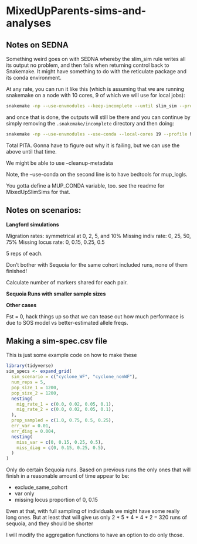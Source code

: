 
<!-- README.md is generated from README.Rmd. Please edit that file -->

# MixedUpParents-sims-and-analyses

## Notes on SEDNA

Something weird goes on with SEDNA whereby the slim_sim rule writes all
its output no problem, and then fails when returning control back to
Snakemake. It might have something to do with the reticulate package and
its conda environment.

At any rate, you can run it like this (which is assuming that we are
running snakemake on a node with 10 cores, 9 of which we will use for
local jobs):

``` sh
snakemake -np --use-envmodules --keep-incomplete --until slim_sim --profile hpcc-profiles/slurm/sedna
```

and once that is done, the outputs will still be there and you can
continue by simply removing the `.snakemake/incomplete` directory and
then doing:

``` sh
snakemake -np --use-envmodules --use-conda --local-cores 19 --profile hpcc-profiles/slurm/sedna
```

Total PITA. Gonna have to figure out why it is failing, but we can use
the above until that time.

We might be able to use –cleanup-metadata

Note, the –use-conda on the second line is to have bedtools for
mup_logls.

You gotta define a MUP_CONDA variable, too. see the readme for
MixedUpSlimSims for that.

## Notes on scenarios:

**Langford simulations**

Migration rates: symmetrical at 0, 2, 5, and 10% Missing indiv rate: 0,
25, 50, 75% Missing locus rate: 0, 0.15, 0.25, 0.5

5 reps of each.

Don’t bother with Sequoia for the same cohort included runs, none of
them finished!

Calculate number of markers shared for each pair.

**Sequoia Runs with smaller sample sizes**

**Other cases**

Fst = 0, hack things up so that we can tease out how much performace is
due to SOS model vs better-estimated allele freqs.

## Making a sim-spec.csv file

This is just some example code on how to make these

``` r
library(tidyverse)
sim_specs <- expand_grid(
  sim_scenario = c("cyclone_WF", "cyclone_nonWF"),
  num_reps = 5,
  pop_size_1 = 1200,
  pop_size_2 = 1200,
  nesting(
    mig_rate_1 = c(0.0, 0.02, 0.05, 0.1),
    mig_rate_2 = c(0.0, 0.02, 0.05, 0.1),
  ),
  prop_sampled = c(1.0, 0.75, 0.5, 0.25),
  err_var = 0.01,
  err_diag = 0.004,
  nesting(
    miss_var = c(0, 0.15, 0.25, 0.5),
    miss_diag = c(0, 0.15, 0.25, 0.5),
  )
)
```

Only do certain Sequoia runs. Based on previous runs the only ones that
will finish in a reasonable amount of time appear to be:

- exclude_same_cohort
- var only
- missing locus proportion of 0, 0.15

Even at that, with full sampling of individuals we might have some
really long ones. But at least that will give us only 2 \* 5 \* 4 \* 4
\* 2 = 320 runs of sequoia, and they should be shorter

I will modify the aggregation functions to have an option to do only
those.

